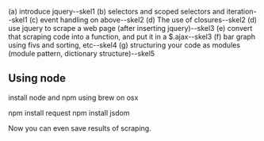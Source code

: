 (a) introduce jquery--skel1
(b) selectors and scoped selectors and iteration--skel1
(c) event handling on above--skel2
(d) The use of closures--skel2
(d) use jquery to scrape a web page (after inserting jquery)--skel3
(e) convert that scraping code into a function, and put it in a $.ajax--skel3
(f) bar graph using fivs and sorting, etc--skel4
(g) structuring your code as modules (module pattern, dictionary structure)--skel5

Using node
----------

install node and npm using brew on osx

npm install request
npm install jsdom

Now you can even save results of scraping.
